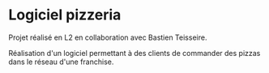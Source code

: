 # Logiciel pizzeria

Projet réalisé en L2 en collaboration avec Bastien Teisseire.

Réalisation d'un logiciel permettant à des clients de commander des pizzas dans le réseau d'une franchise.